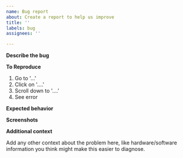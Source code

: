 ```yaml
---
name: Bug report
about: Create a report to help us improve
title: ''
labels: bug
assignees: ''

---
```


**Describe the bug**


**To Reproduce**

1. Go to '...'
2. Click on '....'
3. Scroll down to '....'
4. See error

**Expected behavior**


**Screenshots**

**Additional context**

Add any other context about the problem here, like hardware/software information you think might make this easier to diagnose.
